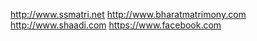 
http://www.ssmatri.net
http://www.bharatmatrimony.com
http://www.shaadi.com
https://www.facebook.com
